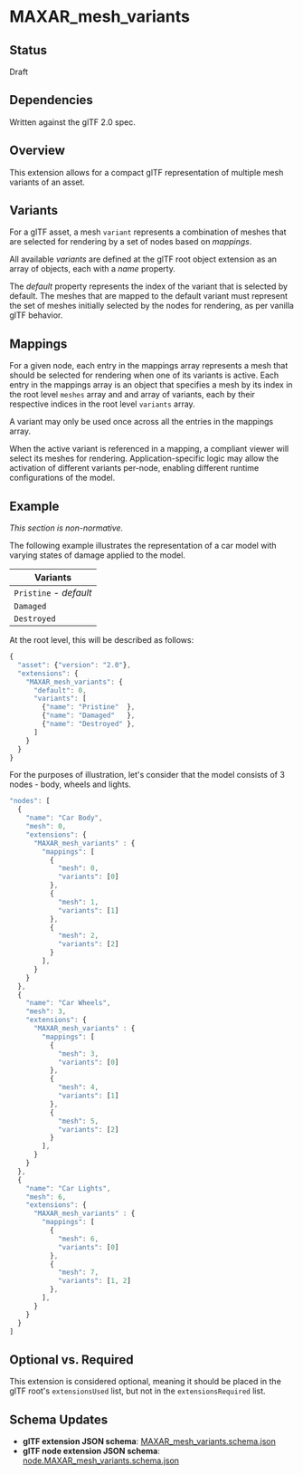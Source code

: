 # MAXAR_mesh_variants

## Status

Draft

## Dependencies

Written against the glTF 2.0 spec.

## Overview

This extension allows for a compact glTF representation of multiple mesh variants of an asset.

## Variants

For a glTF asset, a mesh `variant` represents a combination of meshes that are selected for rendering by a set of nodes based on _mappings_.

All available _variants_ are defined at the glTF root object extension as an array of objects, each with a _name_ property.

The _default_ property represents the index of the variant that is selected by default. The meshes that are mapped to the default variant must represent the set of meshes initially selected by the nodes for rendering, as per vanilla glTF behavior.

## Mappings

For a given node, each entry in the mappings array represents a mesh that should be selected for rendering when one of its variants is active. Each entry in the mappings array is an object that specifies a mesh by its index in the root level `meshes` array and and array of variants, each by their respective indices in the root level `variants` array.

A variant may only be used once across all the entries in the mappings array.

When the active variant is referenced in a mapping, a compliant viewer will select its meshes for
rendering. Application-specific logic may allow the activation of different variants per-node, enabling different runtime configurations of the model.

## Example

_This section is non-normative._

The following example illustrates the representation of a car model with varying states of damage applied to the model.

| Variants               |
| ---------------------- |
| `Pristine` - _default_ |
| `Damaged`              |
| `Destroyed`            |

At the root level, this will be described as follows:

```javascript
{
  "asset": {"version": "2.0"},
  "extensions": {
    "MAXAR_mesh_variants": {
      "default": 0,
      "variants": [
        {"name": "Pristine"  },
        {"name": "Damaged"   },
        {"name": "Destroyed" },
      ]
    }
  }
}
```

For the purposes of illustration, let's consider that the model consists of 3 nodes - body, wheels and lights.

```javascript
"nodes": [
  {
    "name": "Car Body",
    "mesh": 0,
    "extensions": {
      "MAXAR_mesh_variants" : {
        "mappings": [
          {
            "mesh": 0,
            "variants": [0]
          },
          {
            "mesh": 1,
            "variants": [1]
          },
          {
            "mesh": 2,
            "variants": [2]
          }
        ],
      }
    }
  },
  {
    "name": "Car Wheels",
    "mesh": 3,
    "extensions": {
      "MAXAR_mesh_variants" : {
        "mappings": [
          {
            "mesh": 3,
            "variants": [0]
          },
          {
            "mesh": 4,
            "variants": [1]
          },
          {
            "mesh": 5,
            "variants": [2]
          }
        ],
      }
    }
  },
  {
    "name": "Car Lights",
    "mesh": 6,
    "extensions": {
      "MAXAR_mesh_variants" : {
        "mappings": [
          {
            "mesh": 6,
            "variants": [0]
          },
          {
            "mesh": 7,
            "variants": [1, 2]
          },
        ],
      }
    }
  }
]
```

## Optional vs. Required

This extension is considered optional, meaning it should be placed in the glTF root's `extensionsUsed` list, but not in the `extensionsRequired` list.

## Schema Updates

- **glTF extension JSON schema**: [MAXAR_mesh_variants.schema.json](./schema/glTF.MAXAR_mesh_variants.schema.json)
- **glTF node extension JSON schema**: [node.MAXAR_mesh_variants.schema.json](./schema/node.MAXAR_mesh_variants.schema.json)
